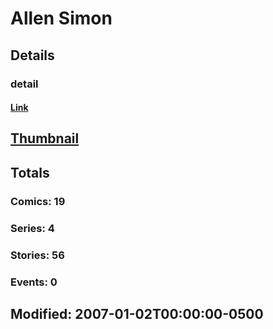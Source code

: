 # Allen  Simon 
## Details
### detail
#### [Link](http://marvel.com/comics/creators/1453/allen_simon?utm_campaign=apiRef&utm_source=225578a89fc76f3d20fbffda5d17a88d)
## [Thumbnail](http://i.annihil.us/u/prod/marvel/i/mg/b/40/image_not_available.jpg)
## Totals
### Comics: 19
### Series: 4
### Stories: 56
### Events: 0
## Modified: 2007-01-02T00:00:00-0500